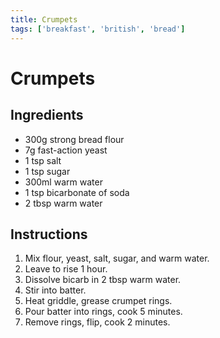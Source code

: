 ```yaml
---
title: Crumpets
tags: ['breakfast', 'british', 'bread']
---
```


# Crumpets

## Ingredients
- 300g strong bread flour
- 7g fast-action yeast
- 1 tsp salt
- 1 tsp sugar
- 300ml warm water
- 1 tsp bicarbonate of soda
- 2 tbsp warm water

## Instructions
1. Mix flour, yeast, salt, sugar, and warm water.
2. Leave to rise 1 hour.
3. Dissolve bicarb in 2 tbsp warm water.
4. Stir into batter.
5. Heat griddle, grease crumpet rings.
6. Pour batter into rings, cook 5 minutes.
7. Remove rings, flip, cook 2 minutes. 